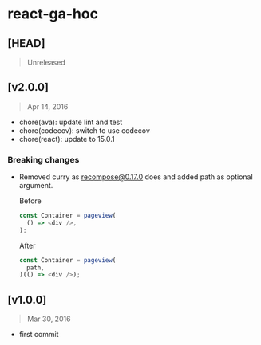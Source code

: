 # react-ga-hoc

## [HEAD]
> Unreleased

## [v2.0.0]
> Apr 14, 2016

* chore(ava): update lint and test
* chore(codecov): switch to use codecov
* chore(react): update to 15.0.1

### **Breaking changes**

* Removed curry as recompose@0.17.0 does and added path as optional argument.

  Before

  ```js
  const Container = pageview(
    () => <div />,
  );
  ```

  After

  ```js
  const Container = pageview(
    path,
  )(() => <div />);
  ```


## [v1.0.0]
> Mar 30, 2016

* first commit
